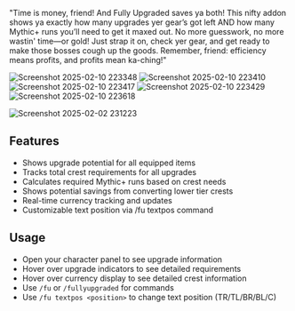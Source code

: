 "Time is money, friend! And Fully Upgraded saves ya both! This nifty addon shows ya exactly how many upgrades yer gear’s got left AND how many Mythic+ runs you’ll need to get it maxed out. No more guesswork, no more wastin' time—or gold! Just strap it on, check yer gear, and get ready to make those bosses cough up the goods. Remember, friend: efficiency means profits, and profits mean ka-ching!"

![Screenshot 2025-02-10 223348](https://github.com/user-attachments/assets/c29ee05b-efee-4381-8275-710faf6de722)
![Screenshot 2025-02-10 223410](https://github.com/user-attachments/assets/72e8a219-a3cc-466b-9212-59470ce83179)
![Screenshot 2025-02-10 223417](https://github.com/user-attachments/assets/4c58cdbd-05ec-4355-805b-ffa5dcb8569a)
![Screenshot 2025-02-10 223429](https://github.com/user-attachments/assets/046b1559-747d-49b4-8e8d-4ca26b4509e6)
![Screenshot 2025-02-10 223618](https://github.com/user-attachments/assets/f2c63c4a-18de-4390-a628-c5720ddbe9ca)

![Screenshot 2025-02-02 231223](https://github.com/user-attachments/assets/6b0b9316-d92e-4d6f-a0e8-128d7b2e30cd)

## Features
- Shows upgrade potential for all equipped items
- Tracks total crest requirements for all upgrades
- Calculates required Mythic+ runs based on crest needs
- Shows potential savings from converting lower tier crests
- Real-time currency tracking and updates
- Customizable text position via /fu textpos command

## Usage
- Open your character panel to see upgrade information
- Hover over upgrade indicators to see detailed requirements
- Hover over currency display to see detailed crest information
- Use `/fu` or `/fullyupgraded` for commands
- Use `/fu textpos <position>` to change text position (TR/TL/BR/BL/C)



